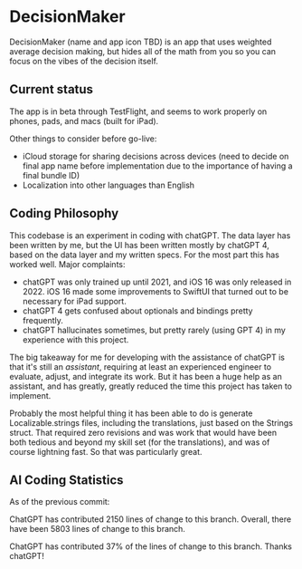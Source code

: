 # DecisionMaker

DecisionMaker (name and app icon TBD) is an app that uses weighted average decision making, but hides all of the math from you so you can focus on the vibes of the decision itself.

## Current status

The app is in beta through TestFlight, and seems to work properly on phones, pads, and macs (built for iPad).

Other things to consider before go-live:
- iCloud storage for sharing decisions across devices (need to decide on final app name before implementation due to the importance of having a final bundle ID)
- Localization into other languages than English

## Coding Philosophy

This codebase is an experiment in coding with chatGPT. The data layer has been written by me, but the UI has been written mostly by chatGPT 4, based on the data layer and my written specs. For the most part this has worked well. Major complaints:
- chatGPT was only trained up until 2021, and iOS 16 was only released in 2022. iOS 16 made some improvements to SwiftUI that turned out to be necessary for iPad support.
- chatGPT 4 gets confused about optionals and bindings pretty frequently.
- chatGPT hallucinates sometimes, but pretty rarely (using GPT 4) in my experience with this project.

The big takeaway for me for developing with the assistance of chatGPT is that it's still an _assistant_, requiring at least an experienced engineer to evaluate, adjust, and integrate its work. But it has been a huge help as an assistant, and has greatly, greatly reduced the time this project has taken to implement.

Probably the most helpful thing it has been able to do is generate Localizable.strings files, including the translations, just based on the Strings struct. That required zero revisions and was work that would have been both tedious and beyond my skill set (for the translations), and was of course lightning fast. So that was particularly great.

## AI Coding Statistics

As of the previous commit:

ChatGPT has contributed 2150 lines of change to this branch.
Overall, there have been 5803 lines of change to this branch.

ChatGPT has contributed 37% of the lines of change to this branch. Thanks chatGPT!
